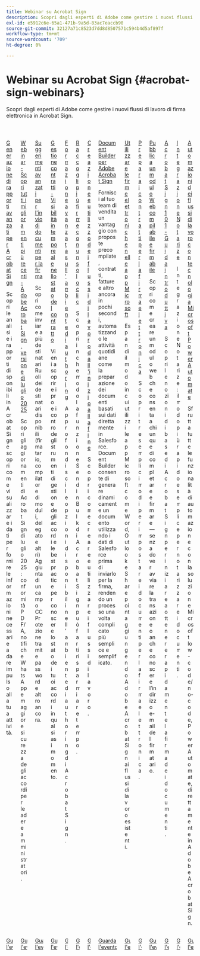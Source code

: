 ```yaml
---
title: Webinar su Acrobat Sign
description: Scopri dagli esperti di Adobe come gestire i nuovi flussi di lavoro di firma elettronica in Acrobat Sign.
exl-id: e5912c6e-65a1-471b-9a5d-83ac7eaccb90
source-git-commit: 32127a71c8523d7dd8d8507571c594b4d5af897f
workflow-type: tm+mt
source-wordcount: '709'
ht-degree: 0%

---
```


# Webinar su Acrobat Sign {#acrobat-sign-webinars}

Scopri dagli esperti di Adobe come gestire i nuovi flussi di lavoro di firma elettronica in Acrobat Sign.

<!-- CARDS

{cta  = Watch event}

* skill-builders/advanced-reporting.md
* skill-builders/acrobat-july-release.md
* skill-builders/advanced-sending-documents-signature.md
* skill-builders/agreement-status.md
* skill-builders/authoring-environment.md
* skill-builders/collect-signatures.md
* skill-builders/create-use-workflows.md
* skill-builders/document-builder.md
* skill-builders/e-signature-microsoft.md
* skill-builders/e-signature-setup.md
* skill-builders/fillable-signable-web-form.md
* skill-builders/getting-started.md
* skill-builders/notarize.md
* skill-builders/workflow-automations.md

-->
<!-- START CARDS HTML - DO NOT MODIFY BY HAND -->
<div class="columns">
    <div class="column is-half-tablet is-half-desktop is-one-third-widescreen" aria-label="Advanced Reporting for Acrobat Sign">
        <div class="card" style="height: 100%; display: flex; flex-direction: column; height: 100%;">
            <div class="card-image">
                <figure class="image x-is-16by9">
                    <a href="skill-builders/advanced-reporting.md" title="Reporting avanzato per Acrobat Sign" target="_blank" rel="referrer">
                        <img class="is-bordered-r-small" src="https://video.tv.adobe.com/v/3454413/?format=jpeg&nocache=1757082643934&captions=ita" alt="Reporting avanzato per Acrobat Sign"
                             style="width: 100%; aspect-ratio: 16 / 9; object-fit: cover; overflow: hidden; display: block; margin: auto;">
                    </a>
                </figure>
            </div>
            <div class="card-content is-padded-small" style="display: flex; flex-direction: column; flex-grow: 1; justify-content: space-between;">
                <div class="top-card-content">
                    <p class="headline is-size-6 has-text-weight-bold">
                        <a href="skill-builders/advanced-reporting.md" target="_blank" rel="referrer" title="Reporting avanzato per Acrobat Sign">Generazione di rapporti avanzati per Acrobat Sign</a>
                    </p>
                    <p class="is-size-6">Scopri le analisi e i rapporti disponibili in Acrobat Sign e scopri come visualizzare i dati per fornire le informazioni necessarie a dare impulso alla tua attività.</p>
                </div>
                <a href="skill-builders/advanced-reporting.md" target="_blank" rel="referrer" class="spectrum-Button spectrum-Button--outline spectrum-Button--primary spectrum-Button--sizeM" style="align-self: flex-start; margin-top: 1rem;">
                    <span class="spectrum-Button-label has-no-wrap has-text-weight-bold">Guarda l'evento</span>
                </a>
            </div>
        </div>
    </div>
    <div class="column is-half-tablet is-half-desktop is-one-third-widescreen" aria-label="Webinar - Learn all about our latest improvements - Adobe Acrobat Sign July Release 2025">
        <div class="card" style="height: 100%; display: flex; flex-direction: column; height: 100%;">
            <div class="card-image">
                <figure class="image x-is-16by9">
                    <a href="skill-builders/acrobat-july-release.md" title="Webinar - Scopri tutti gli ultimi miglioramenti - Versione di luglio 2025 di Adobe Acrobat Sign" target="_blank" rel="referrer">
                        <img class="is-bordered-r-small" src="https://video.tv.adobe.com/v/3473003/?format=jpeg&nocache=1757082643901" alt="Webinar - Scopri tutti gli ultimi miglioramenti - Versione di luglio 2025 di Adobe Acrobat Sign"
                             style="width: 100%; aspect-ratio: 16 / 9; object-fit: cover; overflow: hidden; display: block; margin: auto;">
                    </a>
                </figure>
            </div>
            <div class="card-content is-padded-small" style="display: flex; flex-direction: column; flex-grow: 1; justify-content: space-between;">
                <div class="top-card-content">
                    <p class="headline is-size-6 has-text-weight-bold">
                        <a href="skill-builders/acrobat-july-release.md" target="_blank" rel="referrer" title="Webinar - Scopri tutti gli ultimi miglioramenti - Versione di luglio 2025 di Adobe Acrobat Sign">Webinar - Scopri tutti i miglioramenti più recenti - Adobe Acrobat Sign, versione di luglio 2025</a>
                    </p>
                    <p class="is-size-6">Scopri gli aggiornamenti di Acrobat Sign di luglio 2025: conformità PDF/A, notifiche WhatsApp e maggiore sicurezza degli accordi per leader e amministratori.</p>
                </div>
                <a href="skill-builders/acrobat-july-release.md" target="_blank" rel="referrer" class="spectrum-Button spectrum-Button--outline spectrum-Button--primary spectrum-Button--sizeM" style="align-self: flex-start; margin-top: 1rem;">
                    <span class="spectrum-Button-label has-no-wrap has-text-weight-bold">Guarda l'evento</span>
                </a>
            </div>
        </div>
    </div>
    <div class="column is-half-tablet is-half-desktop is-one-third-widescreen" aria-label="Advanced Tips for Sending Documents for Signature">
        <div class="card" style="height: 100%; display: flex; flex-direction: column; height: 100%;">
            <div class="card-image">
                <figure class="image x-is-16by9">
                    <a href="skill-builders/advanced-sending-documents-signature.md" title="Suggerimenti avanzati per l&apos;invio di documenti per la firma" target="_blank" rel="referrer">
                        <img class="is-bordered-r-small" src="https://video.tv.adobe.com/v/3454888/?format=jpeg&nocache=1757082643929&captions=ita" alt="Suggerimenti avanzati per l&apos;invio di documenti per la firma"
                             style="width: 100%; aspect-ratio: 16 / 9; object-fit: cover; overflow: hidden; display: block; margin: auto;">
                    </a>
                </figure>
            </div>
            <div class="card-content is-padded-small" style="display: flex; flex-direction: column; flex-grow: 1; justify-content: space-between;">
                <div class="top-card-content">
                    <p class="headline is-size-6 has-text-weight-bold">
                        <a href="skill-builders/advanced-sending-documents-signature.md" target="_blank" rel="referrer" title="Suggerimenti avanzati per l&apos;invio di documenti per la firma">Suggerimenti avanzati per l'invio di documenti per la firma</a>
                    </p>
                    <p class="is-size-6">Scopri come inviare a più destinatari Ruoli dei destinatari disponibili (firmatario, compilatore di moduli, delegato e altri) Aggiunta di un campo CC Protezione tramite password e altro ancora.</p>
                </div>
                <a href="skill-builders/advanced-sending-documents-signature.md" target="_blank" rel="referrer" class="spectrum-Button spectrum-Button--outline spectrum-Button--primary spectrum-Button--sizeM" style="align-self: flex-start; margin-top: 1rem;">
                    <span class="spectrum-Button-label has-no-wrap has-text-weight-bold">Guarda l'evento</span>
                </a>
            </div>
        </div>
    </div>
    <div class="column is-half-tablet is-half-desktop is-one-third-widescreen" aria-label="Manage Agreements - Get Real-Time Visibility into Agreement Status">
        <div class="card" style="height: 100%; display: flex; flex-direction: column; height: 100%;">
            <div class="card-image">
                <figure class="image x-is-16by9">
                    <a href="skill-builders/agreement-status.md" title="Gestire gli accordi - Ottenere visibilità in tempo reale nello stato dell’accordo" target="_blank" rel="referrer">
                        <img class="is-bordered-r-small" src="https://video.tv.adobe.com/v/3455009/?format=jpeg&nocache=1757082643906&captions=ita" alt="Gestire gli accordi - Ottenere visibilità in tempo reale nello stato dell’accordo"
                             style="width: 100%; aspect-ratio: 16 / 9; object-fit: cover; overflow: hidden; display: block; margin: auto;">
                    </a>
                </figure>
            </div>
            <div class="card-content is-padded-small" style="display: flex; flex-direction: column; flex-grow: 1; justify-content: space-between;">
                <div class="top-card-content">
                    <p class="headline is-size-6 has-text-weight-bold">
                        <a href="skill-builders/agreement-status.md" target="_blank" rel="referrer" title="Gestire gli accordi - Ottenere visibilità in tempo reale nello stato dell’accordo">Gestione contratti - Visibilità in tempo reale nello stato del contratto</a>
                    </p>
                    <p class="is-size-6">Vieni a scoprire i pro e i contro degli strumenti di gestione degli accordi e le best practice per conoscere lo stato dei tuoi accordi in qualsiasi momento.</p>
                </div>
                <a href="skill-builders/agreement-status.md" target="_blank" rel="referrer" class="spectrum-Button spectrum-Button--outline spectrum-Button--primary spectrum-Button--sizeM" style="align-self: flex-start; margin-top: 1rem;">
                    <span class="spectrum-Button-label has-no-wrap has-text-weight-bold">Guarda l'evento</span>
                </a>
            </div>
        </div>
    </div>
    <div class="column is-half-tablet is-half-desktop is-one-third-widescreen" aria-label="Advanced Training on Authoring Environment">
        <div class="card" style="height: 100%; display: flex; flex-direction: column; height: 100%;">
            <div class="card-image">
                <figure class="image x-is-16by9">
                    <a href="skill-builders/authoring-environment.md" title="Formazione avanzata sull’ambiente di authoring" target="_blank" rel="referrer">
                        <img class="is-bordered-r-small" src="https://video.tv.adobe.com/v/3455912/?format=jpeg&nocache=1757082643912&captions=ita" alt="Formazione avanzata sull’ambiente di authoring"
                             style="width: 100%; aspect-ratio: 16 / 9; object-fit: cover; overflow: hidden; display: block; margin: auto;">
                    </a>
                </figure>
            </div>
            <div class="card-content is-padded-small" style="display: flex; flex-direction: column; flex-grow: 1; justify-content: space-between;">
                <div class="top-card-content">
                    <p class="headline is-size-6 has-text-weight-bold">
                        <a href="skill-builders/authoring-environment.md" target="_blank" rel="referrer" title="Formazione avanzata sull’ambiente di authoring">Formazione avanzata sull'ambiente di authoring</a>
                    </p>
                    <p class="is-size-6">Approfondisci le opzioni disponibili nell’ambiente di authoring di Acrobat Sign.</p>
                </div>
                <a href="skill-builders/authoring-environment.md" target="_blank" rel="referrer" class="spectrum-Button spectrum-Button--outline spectrum-Button--primary spectrum-Button--sizeM" style="align-self: flex-start; margin-top: 1rem;">
                    <span class="spectrum-Button-label has-no-wrap has-text-weight-bold">Guarda l'evento</span>
                </a>
            </div>
        </div>
    </div>
    <div class="column is-half-tablet is-half-desktop is-one-third-widescreen" aria-label="Collect Many Signatures with One Click">
        <div class="card" style="height: 100%; display: flex; flex-direction: column; height: 100%;">
            <div class="card-image">
                <figure class="image x-is-16by9">
                    <a href="skill-builders/collect-signatures.md" title="Raccogli più firme con un clic" target="_blank" rel="referrer">
                        <img class="is-bordered-r-small" src="https://video.tv.adobe.com/v/3454900/?format=jpeg&nocache=1757082643917&captions=ita" alt="Raccogli più firme con un clic"
                             style="width: 100%; aspect-ratio: 16 / 9; object-fit: cover; overflow: hidden; display: block; margin: auto;">
                    </a>
                </figure>
            </div>
            <div class="card-content is-padded-small" style="display: flex; flex-direction: column; flex-grow: 1; justify-content: space-between;">
                <div class="top-card-content">
                    <p class="headline is-size-6 has-text-weight-bold">
                        <a href="skill-builders/collect-signatures.md" target="_blank" rel="referrer" title="Raccogli più firme con un clic">Raccogli più firme con un solo clic</a>
                    </p>
                    <p class="is-size-6">Scopri in che modo la funzione Send in Bulk di Acrobat Sign può farti risparmiare tempo.</p>
                </div>
                <a href="skill-builders/collect-signatures.md" target="_blank" rel="referrer" class="spectrum-Button spectrum-Button--outline spectrum-Button--primary spectrum-Button--sizeM" style="align-self: flex-start; margin-top: 1rem;">
                    <span class="spectrum-Button-label has-no-wrap has-text-weight-bold">Guarda l'evento</span>
                </a>
            </div>
        </div>
    </div>
    <div class="column is-half-tablet is-half-desktop is-one-third-widescreen" aria-label="Creating and Using Workflows from Beginning to End">
        <div class="card" style="height: 100%; display: flex; flex-direction: column; height: 100%;">
            <div class="card-image">
                <figure class="image x-is-16by9">
                    <a href="skill-builders/create-use-workflows.md" title="Creazione e utilizzo dei flussi di lavoro dall’inizio alla fine" target="_blank" rel="referrer">
                        <img class="is-bordered-r-small" src="https://video.tv.adobe.com/v/3454910/?format=jpeg&nocache=1757082643940&captions=ita" alt="Creazione e utilizzo dei flussi di lavoro dall’inizio alla fine"
                             style="width: 100%; aspect-ratio: 16 / 9; object-fit: cover; overflow: hidden; display: block; margin: auto;">
                    </a>
                </figure>
            </div>
            <div class="card-content is-padded-small" style="display: flex; flex-direction: column; flex-grow: 1; justify-content: space-between;">
                <div class="top-card-content">
                    <p class="headline is-size-6 has-text-weight-bold">
                        <a href="skill-builders/create-use-workflows.md" target="_blank" rel="referrer" title="Creazione e utilizzo dei flussi di lavoro dall’inizio alla fine">Creazione e utilizzo dei flussi di lavoro dall'inizio alla fine</a>
                    </p>
                    <p class="is-size-6">Scopri come creare e utilizzare i flussi di lavoro.</p>
                </div>
                <a href="skill-builders/create-use-workflows.md" target="_blank" rel="referrer" class="spectrum-Button spectrum-Button--outline spectrum-Button--primary spectrum-Button--sizeM" style="align-self: flex-start; margin-top: 1rem;">
                    <span class="spectrum-Button-label has-no-wrap has-text-weight-bold">Guarda l'evento</span>
                </a>
            </div>
        </div>
    </div>
    <div class="column is-half-tablet is-half-desktop is-one-third-widescreen" aria-label="Document Builder for Adobe Acrobat Sign">
        <div class="card" style="height: 100%; display: flex; flex-direction: column; height: 100%;">
            <div class="card-image">
                <figure class="image x-is-16by9">
                    <a href="skill-builders/document-builder.md" title="Document Builder per Adobe Acrobat Sign" target="_blank" rel="referrer">
                        <img class="is-bordered-r-small" src="https://video.tv.adobe.com/v/3454921/?format=jpeg&nocache=1757082643924&captions=ita" alt="Document Builder per Adobe Acrobat Sign"
                             style="width: 100%; aspect-ratio: 16 / 9; object-fit: cover; overflow: hidden; display: block; margin: auto;">
                    </a>
                </figure>
            </div>
            <div class="card-content is-padded-small" style="display: flex; flex-direction: column; flex-grow: 1; justify-content: space-between;">
                <div class="top-card-content">
                    <p class="headline is-size-6 has-text-weight-bold">
                        <a href="skill-builders/document-builder.md" target="_blank" rel="referrer" title="Document Builder per Adobe Acrobat Sign">Document Builder per Adobe Acrobat Sign</a>
                    </p>
                    <p class="is-size-6">Fornisci al tuo team di vendita un vantaggio con proposte precompilate, contratti, fatture e altro ancora in pochi secondi, automatizzando le attività quotidiane come la preparazione dei documenti basati sui dati direttamente in Salesforce. Document Builder consente di generare dinamicamente un documento utilizzando i dati di Salesforce prima di inviarlo per la firma, rendendo un processo una volta complicato più semplice e semplificato.</p>
                </div>
                <a href="skill-builders/document-builder.md" target="_blank" rel="referrer" class="spectrum-Button spectrum-Button--outline spectrum-Button--primary spectrum-Button--sizeM" style="align-self: flex-start; margin-top: 1rem;">
                    <span class="spectrum-Button-label has-no-wrap has-text-weight-bold">Guarda l'evento</span>
                </a>
            </div>
        </div>
    </div>
    <div class="column is-half-tablet is-half-desktop is-one-third-widescreen" aria-label="Work with e-signatures in your Microsoft apps">
        <div class="card" style="height: 100%; display: flex; flex-direction: column; height: 100%;">
            <div class="card-image">
                <figure class="image x-is-16by9">
                    <a href="skill-builders/e-signature-microsoft.md" title="Utilizzare le firme elettroniche nelle app Microsoft" target="_blank" rel="referrer">
                        <img class="is-bordered-r-small" src="https://video.tv.adobe.com/v/3455058/?format=jpeg&nocache=1757082643952&captions=ita" alt="Utilizzare le firme elettroniche nelle app Microsoft"
                             style="width: 100%; aspect-ratio: 16 / 9; object-fit: cover; overflow: hidden; display: block; margin: auto;">
                    </a>
                </figure>
            </div>
            <div class="card-content is-padded-small" style="display: flex; flex-direction: column; flex-grow: 1; justify-content: space-between;">
                <div class="top-card-content">
                    <p class="headline is-size-6 has-text-weight-bold">
                        <a href="skill-builders/e-signature-microsoft.md" target="_blank" rel="referrer" title="Utilizzare le firme elettroniche nelle app Microsoft">Utilizzare le firme elettroniche nelle app Microsoft</a>
                    </p>
                    <p class="is-size-6">Espandi il modo in cui utilizzi le app Microsoft come Word, Outlook e Sharepoint aggiungendo Adobe Acrobat Sign ai flussi di lavoro esistenti.</p>
                </div>
                <a href="skill-builders/e-signature-microsoft.md" target="_blank" rel="referrer" class="spectrum-Button spectrum-Button--outline spectrum-Button--primary spectrum-Button--sizeM" style="align-self: flex-start; margin-top: 1rem;">
                    <span class="spectrum-Button-label has-no-wrap has-text-weight-bold">Guarda l'evento</span>
                </a>
            </div>
        </div>
    </div>
    <div class="column is-half-tablet is-half-desktop is-one-third-widescreen" aria-label="Prepare Your Agreements for e-signature">
        <div class="card" style="height: 100%; display: flex; flex-direction: column; height: 100%;">
            <div class="card-image">
                <figure class="image x-is-16by9">
                    <a href="skill-builders/e-signature-setup.md" title="Preparare i contratti per la firma elettronica" target="_blank" rel="referrer">
                        <img class="is-bordered-r-small" src="https://video.tv.adobe.com/v/3455956/?format=jpeg&nocache=1757082643958&captions=ita" alt="Preparare i contratti per la firma elettronica"
                             style="width: 100%; aspect-ratio: 16 / 9; object-fit: cover; overflow: hidden; display: block; margin: auto;">
                    </a>
                </figure>
            </div>
            <div class="card-content is-padded-small" style="display: flex; flex-direction: column; flex-grow: 1; justify-content: space-between;">
                <div class="top-card-content">
                    <p class="headline is-size-6 has-text-weight-bold">
                        <a href="skill-builders/e-signature-setup.md" target="_blank" rel="referrer" title="Preparare i contratti per la firma elettronica">Prepara i contratti per la firma elettronica</a>
                    </p>
                    <p class="is-size-6">Scopri tre semplici modi per impostare i documenti per la firma elettronica.</p>
                </div>
                <a href="skill-builders/e-signature-setup.md" target="_blank" rel="referrer" class="spectrum-Button spectrum-Button--outline spectrum-Button--primary spectrum-Button--sizeM" style="align-self: flex-start; margin-top: 1rem;">
                    <span class="spectrum-Button-label has-no-wrap has-text-weight-bold">Guarda l'evento</span>
                </a>
            </div>
        </div>
    </div>
    <div class="column is-half-tablet is-half-desktop is-one-third-widescreen" aria-label="Post a Fillable, Signable Web Form">
        <div class="card" style="height: 100%; display: flex; flex-direction: column; height: 100%;">
            <div class="card-image">
                <figure class="image x-is-16by9">
                    <a href="skill-builders/fillable-signable-web-form.md" title="Pubblica un modulo Web compilabile e firmabile" target="_blank" rel="referrer">
                        <img class="is-bordered-r-small" src="https://video.tv.adobe.com/v/3455456/?format=jpeg&nocache=1757082643946&captions=ita" alt="Pubblica un modulo Web compilabile e firmabile"
                             style="width: 100%; aspect-ratio: 16 / 9; object-fit: cover; overflow: hidden; display: block; margin: auto;">
                    </a>
                </figure>
            </div>
            <div class="card-content is-padded-small" style="display: flex; flex-direction: column; flex-grow: 1; justify-content: space-between;">
                <div class="top-card-content">
                    <p class="headline is-size-6 has-text-weight-bold">
                        <a href="skill-builders/fillable-signable-web-form.md" target="_blank" rel="referrer" title="Pubblica un modulo Web compilabile e firmabile">Pubblica un modulo Web compilabile e firmabile</a>
                    </p>
                    <p class="is-size-6">Scopri come creare un modulo web che consenta a chiunque di completare e firmare — senza dover avviare la transazione o anche conoscere l’indirizzo e-mail del firmatario.</p>
                </div>
                <a href="skill-builders/fillable-signable-web-form.md" target="_blank" rel="referrer" class="spectrum-Button spectrum-Button--outline spectrum-Button--primary spectrum-Button--sizeM" style="align-self: flex-start; margin-top: 1rem;">
                    <span class="spectrum-Button-label has-no-wrap has-text-weight-bold">Guarda l'evento</span>
                </a>
            </div>
        </div>
    </div>
    <div class="column is-half-tablet is-half-desktop is-one-third-widescreen" aria-label="Acrobat Sign 101 - Getting Started">
        <div class="card" style="height: 100%; display: flex; flex-direction: column; height: 100%;">
            <div class="card-image">
                <figure class="image x-is-16by9">
                    <a href="skill-builders/getting-started.md" title="Acrobat Sign 101 - Guida introduttiva" target="_blank" rel="referrer">
                        <img class="is-bordered-r-small" src="https://video.tv.adobe.com/v/3455473/?format=jpeg&nocache=1757082643968&captions=ita" alt="Acrobat Sign 101 - Guida introduttiva"
                             style="width: 100%; aspect-ratio: 16 / 9; object-fit: cover; overflow: hidden; display: block; margin: auto;">
                    </a>
                </figure>
            </div>
            <div class="card-content is-padded-small" style="display: flex; flex-direction: column; flex-grow: 1; justify-content: space-between;">
                <div class="top-card-content">
                    <p class="headline is-size-6 has-text-weight-bold">
                        <a href="skill-builders/getting-started.md" target="_blank" rel="referrer" title="Acrobat Sign 101 - Guida introduttiva">Acrobat Sign 101 - Guida introduttiva</a>
                    </p>
                    <p class="is-size-6">Scopri le nozioni di base di Acrobat Sign per iniziare a ottenere rapidamente la firma dei documenti.</p>
                </div>
                <a href="skill-builders/getting-started.md" target="_blank" rel="referrer" class="spectrum-Button spectrum-Button--outline spectrum-Button--primary spectrum-Button--sizeM" style="align-self: flex-start; margin-top: 1rem;">
                    <span class="spectrum-Button-label has-no-wrap has-text-weight-bold">Guarda l'evento</span>
                </a>
            </div>
        </div>
    </div>
    <div class="column is-half-tablet is-half-desktop is-one-third-widescreen" aria-label="Notarize Integration">
        <div class="card" style="height: 100%; display: flex; flex-direction: column; height: 100%;">
            <div class="card-image">
                <figure class="image x-is-16by9">
                    <a href="skill-builders/notarize.md" title="Integrazione Notarize" target="_blank" rel="referrer">
                        <img class="is-bordered-r-small" src="https://video.tv.adobe.com/v/3454380/?format=jpeg&nocache=1757082643963&captions=ita" alt="Integrazione Notarize"
                             style="width: 100%; aspect-ratio: 16 / 9; object-fit: cover; overflow: hidden; display: block; margin: auto;">
                    </a>
                </figure>
            </div>
            <div class="card-content is-padded-small" style="display: flex; flex-direction: column; flex-grow: 1; justify-content: space-between;">
                <div class="top-card-content">
                    <p class="headline is-size-6 has-text-weight-bold">
                        <a href="skill-builders/notarize.md" target="_blank" rel="referrer" title="Integrazione Notarize">Integrazione Notarize</a>
                    </p>
                    <p class="is-size-6">Integrazione Notarize: il modo più rapido e semplice per notarizzare i documenti.</p>
                </div>
                <a href="skill-builders/notarize.md" target="_blank" rel="referrer" class="spectrum-Button spectrum-Button--outline spectrum-Button--primary spectrum-Button--sizeM" style="align-self: flex-start; margin-top: 1rem;">
                    <span class="spectrum-Button-label has-no-wrap has-text-weight-bold">Guarda l'evento</span>
                </a>
            </div>
        </div>
    </div>
    <div class="column is-half-tablet is-half-desktop is-one-third-widescreen" aria-label="Workflow Automations Powered by Microsoft Power Automate">
        <div class="card" style="height: 100%; display: flex; flex-direction: column; height: 100%;">
            <div class="card-image">
                <figure class="image x-is-16by9">
                    <a href="skill-builders/workflow-automations.md" title="Automazioni dei flussi di lavoro con tecnologia Microsoft Power Automate" target="_blank" rel="referrer">
                        <img class="is-bordered-r-small" src="https://video.tv.adobe.com/v/3454932/?format=jpeg&nocache=1757082643971&captions=ita" alt="Automazioni dei flussi di lavoro con tecnologia Microsoft Power Automate"
                             style="width: 100%; aspect-ratio: 16 / 9; object-fit: cover; overflow: hidden; display: block; margin: auto;">
                    </a>
                </figure>
            </div>
            <div class="card-content is-padded-small" style="display: flex; flex-direction: column; flex-grow: 1; justify-content: space-between;">
                <div class="top-card-content">
                    <p class="headline is-size-6 has-text-weight-bold">
                        <a href="skill-builders/workflow-automations.md" target="_blank" rel="referrer" title="Automazioni dei flussi di lavoro con tecnologia Microsoft Power Automate">Automazioni dei flussi di lavoro con tecnologia Microsoft Power Automate</a>
                    </p>
                    <p class="is-size-6">Sfrutta tutte le funzionalità di automazione con la soluzione Microsoft low-code/no-code, Power Automate, direttamente in Adobe Acrobat Sign.</p>
                </div>
                <a href="skill-builders/workflow-automations.md" target="_blank" rel="referrer" class="spectrum-Button spectrum-Button--outline spectrum-Button--primary spectrum-Button--sizeM" style="align-self: flex-start; margin-top: 1rem;">
                    <span class="spectrum-Button-label has-no-wrap has-text-weight-bold">Guarda l'evento</span>
                </a>
            </div>
        </div>
    </div>
</div>
<!-- END CARDS HTML - DO NOT MODIFY BY HAND -->


